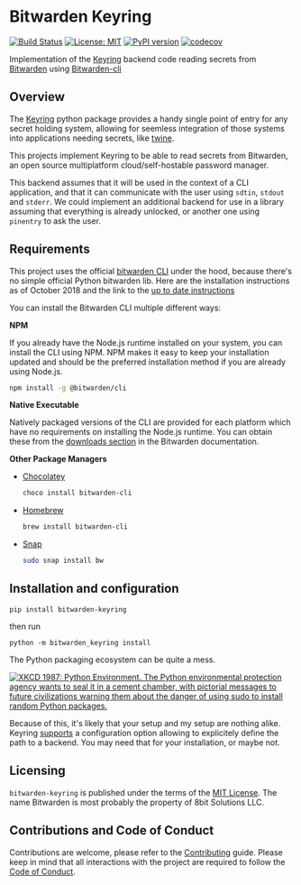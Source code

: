 # Bitwarden Keyring

[![Build Status](https://travis-ci.org/ewjoachim/bitwarden-keyring.svg?branch=master)](https://travis-ci.org/ewjoachim/bitwarden-keyring)
[![License: MIT](https://img.shields.io/badge/License-MIT-yellow.svg)](https://opensource.org/licenses/MIT)
[![PyPI version](https://badge.fury.io/py/bitwarden-keyring.svg)](https://badge.fury.io/py/bitwarden-keyring)
[![codecov](https://codecov.io/gh/ewjoachim/bitwarden-keyring/branch/master/graph/badge.svg)](https://codecov.io/gh/ewjoachim/bitwarden-keyring)



Implementation of the [Keyring](https://pypi.org/project/keyring/) backend code reading secrets from [Bitwarden](https://bitwarden.com) using [Bitwarden-cli](https://help.bitwarden.com/article/cli/)

## Overview

The [Keyring](https://pypi.org/project/keyring/) python package provides a handy single point of entry for any secret holding system, allowing for seemless integration of those systems into applications needing secrets, like [twine]().

This projects implement Keyring to be able to read secrets from Bitwarden, an open source multiplatform cloud/self-hostable password manager.

This backend assumes that it will be used in the context of a CLI application, and that it can communicate with the user using `sdtin`, `stdout` and `stderr`. We could implement an additional backend for use in a library assuming that everything is already unlocked, or another one using `pinentry` to ask the user.

## Requirements

This project uses the official [bitwarden CLI](https://help.bitwarden.com/article/cli/) under the hood, because there's no simple official Python bitwarden lib. Here are the installation instructions as of October 2018 and the link to the [up to date instructions](https://github.com/bitwarden/cli#downloadinstall)

You can install the Bitwarden CLI multiple different ways:

**NPM**

If you already have the Node.js runtime installed on your system, you can install the CLI using NPM. NPM makes it easy to keep your installation updated and should be the preferred installation method if you are already using Node.js.

```bash
npm install -g @bitwarden/cli
```

**Native Executable**

Natively packaged versions of the CLI are provided for each platform which have no requirements on installing the Node.js runtime. You can obtain these from the [downloads section](https://help.bitwarden.com/article/cli/#download--install) in the Bitwarden documentation.

**Other Package Managers**

- [Chocolatey](https://chocolatey.org/packages/bitwarden-cli)
  ```powershell
  choco install bitwarden-cli
  ```
- [Homebrew](https://formulae.brew.sh/formula/bitwarden-cli)
  ```bash
  brew install bitwarden-cli
  ```
- [Snap](https://snapcraft.io/bw)
  ```bash
  sudo snap install bw
  ```

## Installation and configuration

```
pip install bitwarden-keyring
```

then run
```
python -m bitwarden_keyring install
```

The Python packaging ecosystem can be quite a mess.

[![XKCD 1987: Python Environment. The Python environmental protection agency wants to seal it in a cement chamber, with pictorial messages to future civilizations warning them about the danger of using sudo to install random Python packages.](https://imgs.xkcd.com/comics/python_environment_2x.png)](https://xkcd.com/1987/)

Because of this, it's likely that your setup and my setup are nothing alike. Keyring [supports](https://pypi.org/project/keyring/#config-file-content) a configuration option allowing to explicitely define the path to a backend. You may need that for your installation, or maybe not.

## Licensing

`bitwarden-keyring` is published under the terms of the [MIT License](LICENSE.md).
The name Bitwarden is most probably the property of 8bit Solutions LLC.


## Contributions and Code of Conduct

Contributions are welcome, please refer to the [Contributing](CONTRIBUTING.md) guide.
Please keep in mind that all interactions with the project are required to follow the
[Code of Conduct](CODE_OF_CONDUCT.md).
